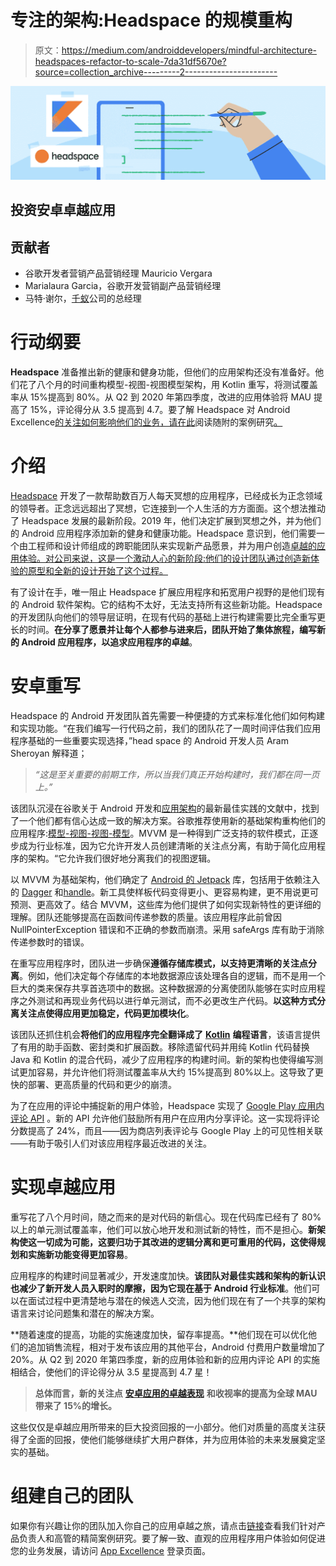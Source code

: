 # 专注的架构:Headspace 的规模重构

> 原文：<https://medium.com/androiddevelopers/mindful-architecture-headspaces-refactor-to-scale-7da31df5670e?source=collection_archive---------2----------------------->

![](img/27a4fe905540c4ca8e0697a9a05e26c5.png)

## **投资安卓卓越应用**

## 贡献者

*   谷歌开发者营销产品营销经理 Mauricio Vergara
*   Marialaura Garcia，谷歌开发营销副产品营销经理
*   马特·谢尔，[千蚁](https://twitter.com/thousandant)公司的总经理

# 行动纲要

**Headspace** 准备推出新的健康和健身功能，但他们的应用架构还没有准备好。他们花了八个月的时间重构模型-视图-视图模型架构，用 Kotlin 重写，将测试覆盖率从 15%提高到 80%。从 Q2 到 2020 年第四季度，改进的应用体验将 MAU 提高了 15%，评论得分从 3.5 提高到 4.7。要了解 Headspace 对 Android Excellence[的关注如何影响他们的业务，请在此](https://developer.android.com/quality)阅读随附的案例研究[。](https://developer.android.com/stories/apps/headspace-excellence?hl=en)

# 介绍

[Headspace](https://play.google.com/store/apps/details?id=com.getsomeheadspace.android&hl=en&gl=US) 开发了一款帮助数百万人每天冥想的应用程序，已经成长为正念领域的领导者。正念远远超出了冥想，它连接到一个人生活的方方面面。这个想法推动了 Headspace 发展的最新阶段。2019 年，他们决定扩展到冥想之外，并为他们的 Android 应用程序添加新的健身和健康功能。Headspace 意识到，他们需要一个由工程师和设计师组成的跨职能团队来实现新产品愿景，并为用户创造[卓越的应用体验。对公司来说，这是一个激动人心的新阶段:他们的设计团队通过创造新体验的原型和全新的设计开始了这个过程。](https://android-developers.googleblog.com/2021/08/working-towards-android-app-excellence.html)

有了设计在手，唯一阻止 Headspace 扩展应用程序和拓宽用户视野的是他们现有的 Android 软件架构。它的结构不太好，无法支持所有这些新功能。Headspace 的开发团队向他们的领导层证明，在现有代码的基础上进行构建需要比完全重写更长的时间。**在分享了愿景并让每个人都参与进来后，团队开始了集体旅程，编写新的 Android 应用程序，以追求应用程序的卓越**。

# 安卓重写

Headspace 的 Android 开发团队首先需要一种便捷的方式来标准化他们如何构建和实现功能。“在我们编写一行代码之前，我们的团队花了一周时间评估我们应用程序基础的一些重要实现选择，”head space 的 Android 开发人员 Aram Sheroyan 解释道；

> *“这是至关重要的前期工作，所以当我们真正开始构建时，我们都在同一页上。”*

该团队沉浸在谷歌关于 Android 开发和[应用架构](https://developer.android.com/jetpack/guide?gclid=Cj0KCQjw6s2IBhCnARIsAP8RfAj6I4mhRRdSqjYfPlvGET9S6mmRGJrc8Inkc-cCe1IVdTDEvlE3hFEaApHkEALw_wcB&gclsrc=aw.ds)的最新最佳实践的文献中，找到了一个他们都有信心达成一致的解决方案。谷歌推荐使用新的基础架构重构他们的应用程序:[模型-视图-视图-模型](https://developer.android.com/jetpack/guide?gclid=Cj0KCQjw6s2IBhCnARIsAP8RfAj6I4mhRRdSqjYfPlvGET9S6mmRGJrc8Inkc-cCe1IVdTDEvlE3hFEaApHkEALw_wcB&gclsrc=aw.ds)。MVVM 是一种得到广泛支持的软件模式，正逐步成为行业标准，因为它允许开发人员创建清晰的关注点分离，有助于简化应用程序的架构。“它允许我们很好地分离我们的视图逻辑。

以 MVVM 为基础架构，他们确定了 [Android 的 Jetpack](https://developer.android.com/jetpack) 库，包括用于依赖注入的 [Dagger](https://developer.android.com/training/dependency-injection/dagger-android) 和[handle](https://developer.android.com/training/dependency-injection/hilt-android)。新工具使样板代码变得更小、更容易构建，更不用说更可预测、更高效了。结合 MVVM，这些库为他们提供了如何实现新特性的更详细的理解。团队还能够提高在函数间传递参数的质量。该应用程序此前曾因 NullPointerException 错误和不正确的参数而崩溃。采用 safeArgs 库有助于消除传递参数时的错误。

在重写应用程序时，团队进一步确保**遵循存储库模式，以支持更清晰的关注点分离**。例如，他们决定每个存储库的本地数据源应该处理各自的逻辑，而不是用一个巨大的类来保存共享首选项中的数据。这种数据源的分离使团队能够在实时应用程序之外测试和再现业务代码以进行单元测试，而不必更改生产代码。**以这种方式分离关注点使得应用更加稳定，代码更加模块化**。

该团队还抓住机会**将他们的应用程序完全翻译成了** [**Kotlin**](https://developer.android.com/kotlin) **编程语言**，该语言提供了有用的助手函数、密封类和扩展函数。移除遗留代码并用纯 Kotlin 代码替换 Java 和 Kotlin 的混合代码，减少了应用程序的构建时间。新的架构也使得编写测试更加容易，并允许他们将测试覆盖率从大约 15%提高到 80%以上。这导致了更快的部署、更高质量的代码和更少的崩溃。

为了在应用的评论中捕捉新的用户体验，Headspace 实现了 [Google Play 应用内评论 API](https://developer.android.com/guide/playcore/in-app-review) 。新的 API 允许他们鼓励所有用户在应用内分享评论。这一实现将评论分数提高了 24%，而且——因为商店列表评论与 Google Play 上的可见性相关联——有助于吸引人们对该应用程序最近改进的关注。

# 实现卓越应用

重写花了八个月时间，随之而来的是对代码的新信心。现在代码库已经有了 80%以上的单元测试覆盖率，他们可以放心地开发和测试新的特性，而不是担心。**新架构使这一切成为可能，这要归功于其改进的逻辑分离和更可重用的代码，这使得规划和实施新功能变得更加容易**。

应用程序的构建时间显著减少，开发速度加快。**该团队对最佳实践和架构的新认识也减少了新开发人员入职时的摩擦，因为它现在基于 Android 行业标准**。他们可以在面试过程中更清楚地与潜在的候选人交流，因为他们现在有了一个共享的架构语言来讨论问题集和潜在的解决方案。

**随着速度的提高，功能的实施速度加快，留存率提高。**他们现在可以优化他们的追加销售流程，相对于发布该应用的其他平台，Android 付费用户数量增加了 20%。从 Q2 到 2020 年第四季度，新的应用体验和新的应用内评论 API 的实施相结合，使他们的评论得分从 3.5 星提高到 4.7 星！

> **总体而言，新的关注点** [**安卓应用的卓越表现**](https://developer.android.com/quality) **和收视率的提高为全球 MAU 带来了 15%的增长。**

这些仅仅是卓越应用所带来的巨大投资回报的一小部分。他们对质量的高度关注获得了全面的回报，使他们能够继续扩大用户群体，并为应用体验的未来发展奠定坚实的基础。

# **组建自己的团队**

如果你有兴趣让你的团队加入你自己的应用卓越之旅，请点击[链接](https://developer.android.com/stories/apps/headspace-excellence?hl=en)查看我们针对产品负责人和高管的精简案例研究。要了解一致、直观的应用程序用户体验如何促进您的业务发展，请访问 [App Excellence](https://developer.android.com/quality) 登录页面。